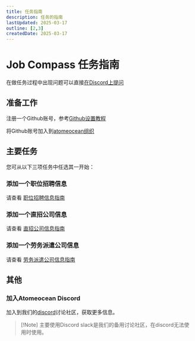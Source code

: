 ```yaml
---
title: 任务指南
description: 任务的指南
lastUpdated: 2025-03-17
outline: [2,3]
createdDate: 2025-03-17
---
```

# Job Compass 任务指南

在做任务过程中出现问题可以直接[在Discord上提问](#加入atomeocean-discord)

## 准备工作

注册一个Github账号，参考[Github设置教程](github-setup-guide.md)

将Github账号加入到[atomeocean组织](https://github.com/atomeocean)

## 主要任务

您可从以下三项任务中任选其一开始：

### 添加一个职位招聘信息

请查看 [职位招聘信息指南](/job-postings/job-postings-utils/job-posting-guide) 

### 添加一个直招公司信息
请查看 [直招公司信息指南](/guide/direct-hire-company-utils/company-info-guide.md)

### 添加一个劳务派遣公司信息

请查看 [劳务派遣公司信息指南](/guide/staffing-company-utils/company-info-guide.md)

## 其他

### 加入Atomeocean Discord

加入到我们的[discord](https://discord.gg/qTHGss8GQH)讨论社区，获取更多信息。

> [!Note] 主要使用Discord
> slack是我们的备用讨论社区，在discord无法使用时使用。


